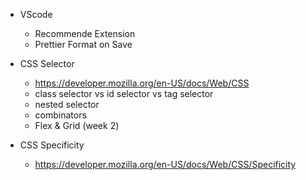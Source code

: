 - VScode

  - Recommende Extension
  - Prettier Format on Save

- CSS Selector

  - https://developer.mozilla.org/en-US/docs/Web/CSS
  - class selector vs id selector vs tag selector
  - nested selector
  - combinators
  - Flex & Grid (week 2)

- CSS Specificity
  - https://developer.mozilla.org/en-US/docs/Web/CSS/Specificity
